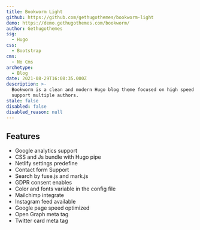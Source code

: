 ```yaml
---
title: Bookworm Light
github: https://github.com/gethugothemes/bookworm-light
demo: https://demo.gethugothemes.com/bookworm/
author: Gethugothemes
ssg:
  - Hugo
css:
  - Bootstrap
cms:
  - No Cms
archetype:
  - Blog
date: 2021-08-29T16:08:35.000Z
description: >-
  Bookworm is a clean and modern Hugo blog theme focused on high speed and
  support multiple authors.
stale: false
disabled: false
disabled_reason: null
---
```


## Features
* Google analytics support
* CSS and Js bundle with Hugo pipe
* Netlify settings predefine
* Contact form Support
* Search by fuse.js and mark.js
* GDPR consent enables
* Color and fonts variable in the config file
* Mailchimp integrate
* Instagram feed available
* Google page speed optimized
* Open Graph meta tag
* Twitter card meta tag